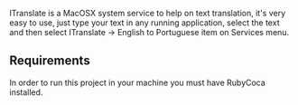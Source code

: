 ITranslate is a MacOSX system service to help on text translation, it's very
easy to use, just type your text in any running application, select the text
and then select ITranslate -> English to Portuguese item on Services menu.


## Requirements

In order to run this project in your machine you must have RubyCoca installed.